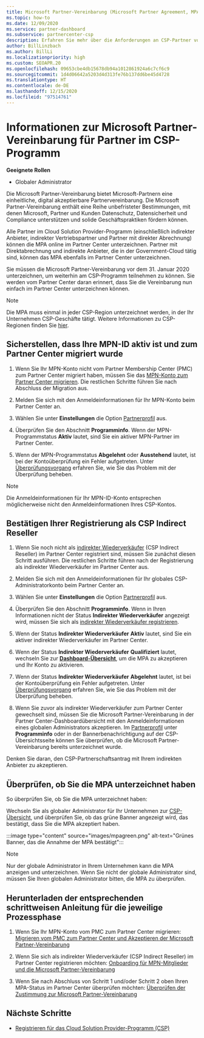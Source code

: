 ```yaml
---
title: Microsoft Partner-Vereinbarung (Microsoft Partner Agreement, MPA) für CSP
ms.topic: how-to
ms.date: 12/09/2020
ms.service: partner-dashboard
ms.subservice: partnercenter-csp
description: Erfahren Sie mehr über die Anforderungen an CSP-Partner von Microsoft, um diese einheitliche, digital akzeptierbare Microsoft Partner-Vereinbarung zu überprüfen und zu signieren.
author: BillLinzbach
ms.author: BillLi
ms.localizationpriority: high
ms.custom: SEOAPR.20
ms.openlocfilehash: 09653cbe4db15678db94a1012861924a6c7cf6c9
ms.sourcegitcommit: 1d4d06642a5203d4d313fe76b137dd6be45d4728
ms.translationtype: HT
ms.contentlocale: de-DE
ms.lasthandoff: 12/15/2020
ms.locfileid: "97514761"
---
```

# <a name="learn-about-the-microsoft-partner-agreement-mpa-for-csp-program-partners"></a>Informationen zur Microsoft Partner-Vereinbarung für Partner im CSP-Programm

**Geeignete Rollen**

- Globaler Administrator

Die Microsoft Partner-Vereinbarung bietet Microsoft-Partnern eine einheitliche, digital akzeptierbare Partnervereinbarung. Die Microsoft Partner-Vereinbarung enthält eine Reihe unbefristeter Bestimmungen, mit denen Microsoft, Partner und Kunden Datenschutz, Datensicherheit und Compliance unterstützen und solide Geschäftspraktiken fördern können.

Alle Partner im Cloud Solution Provider-Programm (einschließlich indirekter Anbieter, indirekter Vertriebspartner und Partner mit direkter Abrechnung) können die MPA online im Partner Center unterzeichnen. Partner mit Direktabrechnung und indirekte Anbieter, die in der Government-Cloud tätig sind, können das MPA ebenfalls im Partner Center unterzeichnen.

Sie müssen die Microsoft Partner-Vereinbarung vor dem 31. Januar 2020 unterzeichnen, um weiterhin am CSP-Programm teilnehmen zu können. Sie werden vom Partner Center daran erinnert, dass Sie die Vereinbarung nun einfach im Partner Center unterzeichnen können.

>[!NOTE]
>Die MPA muss einmal in jeder CSP-Region unterzeichnet werden, in der Ihr Unternehmen CSP-Geschäfte tätigt. Weitere Informationen zu CSP-Regionen finden Sie [hier](regional-authorization-overview.md). 

## <a name="verify-your-mpn-id-is-active-and-migrated-to-partner-center"></a>Sicherstellen, dass Ihre MPN-ID aktiv ist und zum Partner Center migriert wurde

1. Wenn Sie Ihr MPN-Konto nicht vom Partner Membership Center (PMC) zum Partner Center migriert haben, müssen Sie das [MPN-Konto zum Partner Center migrieren](move-pmc-pc-map.md). Die restlichen Schritte führen Sie nach Abschluss der Migration aus. 

1. Melden Sie sich mit den Anmeldeinformationen für Ihr MPN-Konto beim Partner Center an.
 
1. Wählen Sie unter **Einstellungen** die Option [Partnerprofil](https://partner.microsoft.com/pcv/accountsettings/connectedpartnerprofile) aus.

1. Überprüfen Sie den Abschnitt **Programminfo**. Wenn der MPN-Programmstatus **Aktiv** lautet, sind Sie ein aktiver MPN-Partner im Partner Center.
 
1. Wenn der MPN-Programmstatus **Abgelehnt** oder **Ausstehend** lautet, ist bei der Kontoüberprüfung ein Fehler aufgetreten. Unter [Überprüfungsvorgang](verification-responses.md) erfahren Sie, wie Sie das Problem mit der Überprüfung beheben.



>[!NOTE]
>Die Anmeldeinformationen für Ihr MPN-ID-Konto entsprechen möglicherweise nicht den Anmeldeinformationen Ihres CSP-Kontos.

## <a name="confirm-you-are-enrolled-as-a-csp-indirect-reseller"></a>Bestätigen Ihrer Registrierung als CSP Indirect Reseller

1. Wenn Sie noch nicht als [indirekter Wiederverkäufer](enrolling-in-the-csp-program.md) (CSP Indirect Reseller) im Partner Center registriert sind, müssen Sie zunächst diesen Schritt ausführen. Die restlichen Schritte führen nach der Registrierung als indirekter Wiederverkäufer im Partner Center aus.

1. Melden Sie sich mit den Anmeldeinformationen für Ihr globales CSP-Administratorkonto beim Partner Center an.

1. Wählen Sie unter **Einstellungen** die Option [Partnerprofil](https://partner.microsoft.com/pcv/accountsettings/partnerprofile) aus.

1. Überprüfen Sie den Abschnitt **Programminfo**. Wenn in Ihren Informationen nicht der Status **Indirekter Wiederverkäufer** angezeigt wird, müssen Sie sich als [indirekter Wiederverkäufer registrieren](indirect-reseller-tasks-in-partner-center.md).

1. Wenn der Status **Indirekter Wiederverkäufer** **Aktiv** lautet, sind Sie ein aktiver indirekter Wiederverkäufer im Partner Center.
 
4. Wenn der Status **Indirekter Wiederverkäufer** **Qualifiziert** lautet, wechseln Sie zur [**Dashboard-Übersicht**](https://partner.microsoft.com/pcv/dashboard/overview), um die MPA zu akzeptieren und Ihr Konto zu aktivieren.
 
1. Wenn der Status **Indirekter Wiederverkäufer** **Abgelehnt** lautet, ist bei der Kontoüberprüfung ein Fehler aufgetreten. Unter [Überprüfungsvorgang](verification-responses.md) erfahren Sie, wie Sie das Problem mit der Überprüfung beheben.

1. Wenn Sie zuvor als indirekter Wiederverkäufer zum Partner Center gewechselt sind, müssen Sie die Microsoft Partner-Vereinbarung in der Partner Center-Dashboardübersicht mit den Anmeldeinformationen eines globalen Administrators akzeptieren. Im [Partnerprofil](https://partner.microsoft.com/pcv/accountsettings/partnerprofile) unter **Programminfo** oder in der Bannerbenachrichtigung auf der CSP-Übersichtsseite können Sie überprüfen, ob die Microsoft Partner-Vereinbarung bereits unterzeichnet wurde.

Denken Sie daran, den CSP-Partnerschaftsantrag mit Ihrem indirekten Anbieter zu akzeptieren.

## <a name="verify-that-you-have-signed-the-mpa"></a>Überprüfen, ob Sie die MPA unterzeichnet haben

So überprüfen Sie, ob Sie die MPA unterzeichnet haben:

 Wechseln Sie als globaler Administrator für Ihr Unternehmen zur [CSP-Übersicht](https://partner.microsoft.com/pcv/dashboard/overview), und überprüfen Sie, ob das grüne Banner angezeigt wird, das bestätigt, dass Sie die MPA akzeptiert haben.

 
:::image type="content" source="images/mpagreen.png" alt-text="Grünes Banner, das die Annahme der MPA bestätigt":::

>[!NOTE]
>Nur der globale Administrator in Ihrem Unternehmen kann die MPA anzeigen und unterzeichnen. Wenn Sie nicht der globale Administrator sind, müssen Sie Ihren globalen Administrator bitten, die MPA zu überprüfen.


## <a name="download-the-step-by-step-guide-thats-right-for-where-you-are-in-the-process"></a>Herunterladen der entsprechenden schrittweisen Anleitung für die jeweilige Prozessphase

1. Wenn Sie Ihr MPN-Konto vom PMC zum Partner Center migrieren: [Migrieren vom PMC zum Partner Center und Akzeptieren der Microsoft Partner-Vereinbarung](https://assetsprod.microsoft.com/mpn/migrate-pmc-pc-mpa-guide.pptx)

2. Wenn Sie sich als indirekter Wiederverkäufer (CSP Indirect Reseller) im Partner Center registrieren möchten: [Onboarding für MPN-Mitglieder und die Microsoft Partner-Vereinbarung](https://assetsprod.microsoft.com/mpn/onboard-pc-csp-mpn-mpa-guide.pptx)

3. Wenn Sie nach Abschluss von Schritt 1 und/oder Schritt 2 oben Ihren MPA-Status im Partner Center überprüfen möchten: [Überprüfen der Zustimmung zur Microsoft Partner-Vereinbarung](https://assetsprod.microsoft.com/mpn/verify-mpa-acceptance-status.pptx)
 
## <a name="next-steps"></a>Nächste Schritte

- [Registrieren für das Cloud Solution Provider-Programm (CSP)](enrolling-in-the-csp-program.md)
